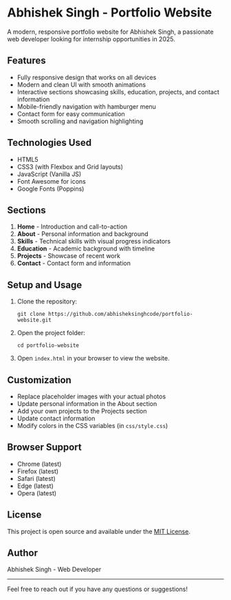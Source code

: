 # Abhishek Singh - Portfolio Website

A modern, responsive portfolio website for Abhishek Singh, a passionate web developer looking for internship opportunities in 2025.

## Features

- Fully responsive design that works on all devices
- Modern and clean UI with smooth animations
- Interactive sections showcasing skills, education, projects, and contact information
- Mobile-friendly navigation with hamburger menu
- Contact form for easy communication
- Smooth scrolling and navigation highlighting

## Technologies Used

- HTML5
- CSS3 (with Flexbox and Grid layouts)
- JavaScript (Vanilla JS)
- Font Awesome for icons
- Google Fonts (Poppins)

## Sections

1. **Home** - Introduction and call-to-action
2. **About** - Personal information and background
3. **Skills** - Technical skills with visual progress indicators
4. **Education** - Academic background with timeline
5. **Projects** - Showcase of recent work
6. **Contact** - Contact form and information

## Setup and Usage

1. Clone the repository:
   ```
   git clone https://github.com/abhisheksinghcode/portfolio-website.git
   ```

2. Open the project folder:
   ```
   cd portfolio-website
   ```

3. Open `index.html` in your browser to view the website.

## Customization

- Replace placeholder images with your actual photos
- Update personal information in the About section
- Add your own projects to the Projects section
- Update contact information
- Modify colors in the CSS variables (in `css/style.css`)

## Browser Support

- Chrome (latest)
- Firefox (latest)
- Safari (latest)
- Edge (latest)
- Opera (latest)

## License

This project is open source and available under the [MIT License](LICENSE).

## Author

Abhishek Singh - Web Developer

---

Feel free to reach out if you have any questions or suggestions! 